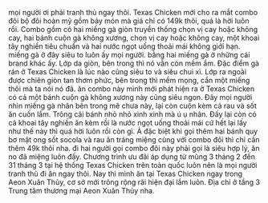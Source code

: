 mọi người ơi phải tranh thủ ngay thôi. Texas Chicken mới cho ra mắt combo đôi bộ đôi hoàn mỹ gồm bảy món mà giá chỉ có 149k thôi, quá là hời luôn rồi. Combo gồm có hai miếng gà giòn truyền thống chọn vị cay hoặc không cay, hai bánh cuộn gà không xương, chọn vị cay hoặc không cay, một khoai tây nghiền tiêu chuẩn và hai nước ngọt uống thoải mái không giới hạn. miếng gà ở đây siêu to luôn ấy mọi người. bằng hai miếng gà ở những cái brand khác ấy. Lớp da giòn, bên trong thì nó vẫn còn mềm ẩm. Đặc điểm gà rán ở Texas Chicken là lúc nào cũng siêu to và siêu chui xì. Lớp ra ngoài được chiên giòn tan thơm phức, bên trong thì mềm mọng, cắn một miếng thôi mà ta nói nó đã. ăn combo này mình mới phát hiện ra ở Texas Chicken có cả một bánh cuộn gà không xương này cũng siêu ngon. Đây mọi người nhìn miếng gà nhân bên trong mê chưa này, lại còn cuộn kèm cả rau và sốt ăn cuốn lắm. Trông cái bánh nhỏ nhỏ xinh xinh mà ú ụ nhân. Đấy lại còn có cả khoai tây nghiền ăn kèm rồi là nước ngọt uống thoải mái cứ hết lại lấy như thế này thì quá hời luôn rồi còn gì. À đặc biệt khi gọi thêm hai bánh quy bơ mật ong sốt socola và rau ăn tráng miệng cùng với combo đôi thì chỉ cần thêm 49k thôi nha. đi hai người gọi combo đôi này phải gọi là siêu hợp lý, ăn no đã miệng luôn đấy. Chương trình ưu đãi áp dụng từ mùng 3 tháng 2 đến 31 tháng 3 tại hệ thống Texas Chicken trên toàn quốc luôn nên là mọi người tranh thủ đi ăn ngay thôi. Nay thì mình ăn tại Texas Chicken ngay trong Aeon Xuân Thủy, cơ sở mới trông rộng rãi hiện đại lắm luôn. Địa chỉ ở tầng 3 Trung tâm thương mại Aeon Xuân Thủy nha.